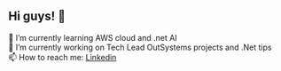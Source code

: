 ## Hi guys! 👋

🌱 I’m currently learning AWS cloud and .net AI </br>
🔭 I’m currently working on Tech Lead OutSystems projects and .Net tips </br>
📫 How to reach me: <a href= "https://www.linkedin.com/in/rodrigo-gaspari-38445526/"> Linkedin </a>  

<!--
**rodrigogaspari/rodrigogaspari** is a ✨ _special_ ✨ repository because its `README.md` (this file) appears on your GitHub profile.

Here are some ideas to get you started:
- 👯 I’m looking to collaborate on ...
- 🤔 I’m looking for help with ...
- 💬 Ask me about ...
...
- 😄 Pronouns: ...
- ⚡ Fun fact: ...
-->
